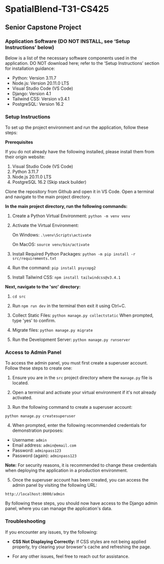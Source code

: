 # SpatialBlend-T31-CS425

## Senior Capstone Project

### Application Software (DO NOT INSTALL, see ‘Setup Instructions’ below)

Below is a list of the necessary software components used in the application. DO NOT download here; refer to the ‘Setup Instructions’ section for installation guidance:

- Python: Version 3.11.7
- Node.js: Version 20.11.0 LTS
- Visual Studio Code (VS Code)
- Django: Version 4.1
- Tailwind CSS: Version v3.4.1
- PostgreSQL: Version 16.2  
  

### Setup Instructions

To set up the project environment and run the application, follow these steps:  
  

**Prerequisites**

If you do not already have the following installed, please install them from their origin website:

1. Visual Studio Code (VS Code)
2. Python 3.11.7
3. Node.js 20.11.0 LTS
4. PostgreSQL 16.2  (Skip stack builder)  
  

Clone the repository from Github and open it in VS Code. Open a terminal and navigate to the main project directory.

**In the main project directory, run the following commands:**

1. Create a Python Virtual Environment:
   ```python -m venv venv```

2. Activate the Virtual Environment:

   On Windows: 
   ```.\venv\Scripts\activate```

   On MacOS:
   ```source venv/bin/activate```

3. Install Required Python Packages:
   ```python -m pip install -r src/requirements.txt```

4. Run the command:
   ```pip install psycopg2```

5.  Install Tailwind CSS:
```npm install tailwindcss@v3.4.1```  

**Next, navigate to the 'src' directory:**
  

1. ```cd src```

2. Run ```npm run dev``` in the terminal then exit it using Ctrl+C.

3. Collect Static Files:
   ```python manage.py collectstatic```
   When prompted, type 'yes' to confirm.

4. Migrate files:
   ```python manage.py migrate```

5. Run the Development Server:
   ```python manage.py runserver```  
     
### Access to Admin Panel
To access the admin panel, you must first create a superuser account. Follow these steps to create one:

1. Ensure you are in the `src` project directory where the `manage.py` file is located.

2. Open a terminal and activate your virtual environment if it's not already activated.

3. Run the following command to create a superuser account:

```python manage.py createsuperuser```

4. When prompted, enter the following recommended credentials for demonstration purposes:
- Username: `admin`
- Email address: `admin@email.com`
- Password: `adminpass123`
- Password (again): `adminpass123`

**Note:** For security reasons, it is recommended to change these credentials when deploying the application in a production environment.

5. Once the superuser account has been created, you can access the admin panel by visiting the following URL:

```http://localhost:8000/admin```

By following these steps, you should now have access to the Django admin panel, where you can manage the application's data.

### Troubleshooting

If you encounter any issues, try the following:

- **CSS Not Displaying Correctly:** If CSS styles are not being applied properly, try clearing your browser's cache and refreshing the page.

- For any other issues, feel free to reach out for assistance.